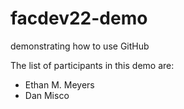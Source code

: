 # facdev22-demo
demonstrating how to use GitHub

The list of participants in this demo are:

- Ethan M. Meyers
- Dan Misco


